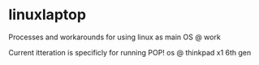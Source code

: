 # linuxlaptop
Processes and workarounds for using linux as main OS @ work

Current itteration is specificly for running POP! os @ thinkpad x1 6th gen
